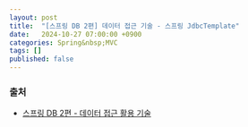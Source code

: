 ```yaml
---
layout: post
title:  "[스프링 DB 2편] 데이터 접근 기술 - 스프링 JdbcTemplate"
date:   2024-10-27 07:00:00 +0900
categories: Spring&nbsp;MVC
tags: []
published: false
---
```


### 출처

- [스프링 DB 2편 - 데이터 접근 활용 기술](https://www.inflearn.com/course/%EC%8A%A4%ED%94%84%EB%A7%81-db-2)